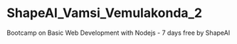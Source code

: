 # ShapeAI_Vamsi_Vemulakonda_2
Bootcamp on Basic Web Development with Nodejs - 7 days free by ShapeAI
